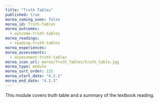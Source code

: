 ```yaml
---
title: "Truth Tables"
published: true
morea_coming_soon: false
morea_id: Truth-Tables
morea_outcomes:
  - outcome-truth-tables
morea_readings:
  - reading-truth-tables
morea_experiences:
morea_assessments:
  - assessment-truth-tables
morea_icon_url: morea/Truth_Tables/truth_table.jpg
morea_type: module
morea_sort_order: 125
morea_start_date: "4.2.1"
morea_end_date: "4.2.3"
---
```


This module covers truth table and a summary of the textbook reading.
